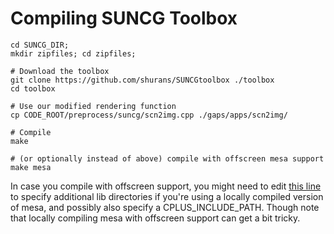 # Compiling SUNCG Toolbox

```
cd SUNCG_DIR;
mkdir zipfiles; cd zipfiles;

# Download the toolbox
git clone https://github.com/shurans/SUNCGtoolbox ./toolbox
cd toolbox

# Use our modified rendering function
cp CODE_ROOT/preprocess/suncg/scn2img.cpp ./gaps/apps/scn2img/

# Compile
make

# (or optionally instead of above) compile with offscreen mesa support
make mesa
```
In case you compile with offscreen support, you might need to edit [this line](https://github.com/shurans/SUNCGtoolbox/blob/master/gaps/makefiles/Makefile.apps#L42) to specify additional lib directories if you're using a locally compiled version of mesa, and possibly also specify a CPLUS_INCLUDE_PATH. Though note that locally compiling mesa with offscreen support can get a bit tricky.